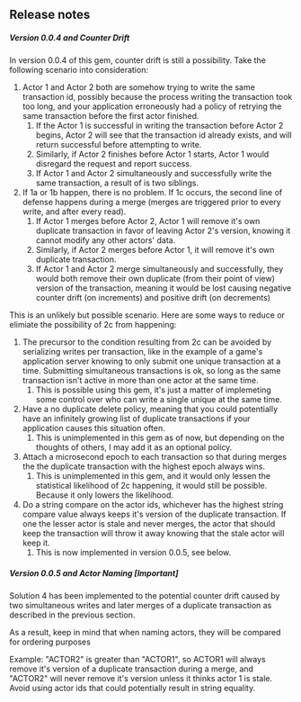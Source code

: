 ## Release notes

##### Version 0.0.4 and Counter Drift

In version 0.0.4 of this gem, counter drift is still a possibility. Take the following scenario into consideration:

1. Actor 1 and Actor 2 both are somehow trying to write the same transaction id, possibly because the process writing the transaction took too long, and your application erroneously had a policy of retrying the same transaction before the first actor finished.
    1. If the Actor 1 is successful in writing the transaction before Actor 2 begins, Actor 2 will see that the transaction id already exists, and will return successful before attempting to write.
    2. Similarly, if Actor 2 finishes before Actor 1 starts, Actor 1 would disregard the request and report success.
    3. If Actor 1 and Actor 2 simultaneously and successfully write the same transaction, a result of is two siblings.
2. If 1a or 1b happen, there is no problem. If 1c occurs, the second line of defense happens during a merge (merges are triggered prior to every write, and after every read).
    1. If Actor 1 merges before Actor 2, Actor 1 will remove it's own duplicate transaction in favor of leaving Actor 2's version, knowing it cannot modify any other actors' data.
    2. Similarly, if Actor 2 merges before Actor 1, it will remove it's own duplicate transaction.
    3. If Actor 1 and Actor 2 merge simultaneously and successfully, they would both remove their own duplicate (from their point of view) version of the transaction, meaning it would be lost causing negative counter drift (on increments) and positive drift (on decrements)

This is an unlikely but possible scenario. Here are some ways to reduce or elimiate the possibility of 2c from happening:

1. The precursor to the condition resulting from 2c can be avoided by serializing writes per transaction, like in the example of a game's application server knowing to only submit one unique transaction at a time. Submitting simultaneous transactions is ok, so long as the same transaction isn't active in more than one actor at the same time.
    1. This is possible using this gem, it's just a matter of implemeting some control over who can write a single unique at the same time.
2. Have a no duplicate delete policy, meaning that you could potentially have an infinitely growing list of duplicate transactions if your application causes this situation often.
    1. This is unimplemented in this gem as of now, but depending on the thoughts of others, I may add it as an optional policy.
3. Attach a microsecond epoch to each transaction so that during merges the the duplicate transaction with the highest epoch always wins.
    1. This is unimplemented in this gem, and it would only lessen the statistical likelihood of 2c happening, it would still be possible. Because it only lowers the likelihood.
4. Do a string compare on the actor ids, whichever has the highest string compare value always keeps it's version of the duplicate transaction. If one the lesser actor is stale and never merges, the actor that should keep the transaction will throw it away knowing that the stale actor will keep it.
    1. This is now implemented in version 0.0.5, see below.

##### Version 0.0.5 and Actor Naming [***Important***]

Solution 4 has been implemented to the potential counter drift caused by two simultaneous writes and later merges of a duplicate transaction as described in the previous section.

As a result, keep in mind that when naming actors, they will be compared for ordering purposes

Example: "ACTOR2" is greater than "ACTOR1", so ACTOR1 will always remove it's version of a duplicate transaction during a merge, and "ACTOR2" will never remove it's version unless it thinks actor 1 is stale. Avoid using actor ids that could potentially result in string equality.
